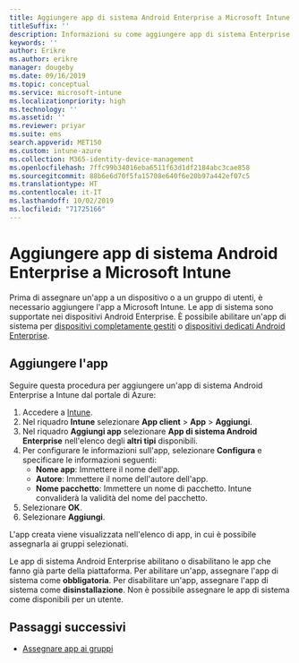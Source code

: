```yaml
---
title: Aggiungere app di sistema Android Enterprise a Microsoft Intune
titleSuffix: ''
description: Informazioni su come aggiungere app di sistema Enterprise a Microsoft Intune.
keywords: ''
author: Erikre
ms.author: erikre
manager: dougeby
ms.date: 09/16/2019
ms.topic: conceptual
ms.service: microsoft-intune
ms.localizationpriority: high
ms.technology: ''
ms.assetid: ''
ms.reviewer: priyar
ms.suite: ems
search.appverid: MET150
ms.custom: intune-azure
ms.collection: M365-identity-device-management
ms.openlocfilehash: 7ffc99b34016eba6511f63d1df2184abc3cae858
ms.sourcegitcommit: 88b6e6d70f5fa15708e640f6e20b97a442ef07c5
ms.translationtype: HT
ms.contentlocale: it-IT
ms.lasthandoff: 10/02/2019
ms.locfileid: "71725166"
---
```

# <a name="add-android-enterprise-system-apps-to-microsoft-intune"></a>Aggiungere app di sistema Android Enterprise a Microsoft Intune

Prima di assegnare un'app a un dispositivo o a un gruppo di utenti, è necessario aggiungere l'app a Microsoft Intune. Le app di sistema sono supportate nei dispositivi Android Enterprise. È possibile abilitare un'app di sistema per [dispositivi completamente gestiti](../enrollment/android-kiosk-enroll.md) o [dispositivi dedicati Android Enterprise](../enrollment/android-fully-managed-enroll.md).

## <a name="add-the-app"></a>Aggiungere l'app

Seguire questa procedura per aggiungere un'app di sistema Android Enterprise a Intune dal portale di Azure:

1. Accedere a [Intune](https://go.microsoft.com/fwlink/?linkid=2090973).
2. Nel riquadro **Intune** selezionare **App client** > **App** > **Aggiungi**.
3. Nel riquadro **Aggiungi app** selezionare **App di sistema Android Enterprise** nell'elenco degli **altri tipi** disponibili.
4. Per configurare le informazioni sull'app, selezionare **Configura** e specificare le informazioni seguenti:
    - **Nome app**: Immettere il nome dell'app.
    - **Autore**: Immettere il nome dell'autore dell'app.  
    - **Nome pacchetto**: Immettere un nome di pacchetto. Intune convaliderà la validità del nome del pacchetto.
5. Selezionare **OK**.
6. Selezionare **Aggiungi**.

L'app creata viene visualizzata nell'elenco di app, in cui è possibile assegnarla ai gruppi selezionati. 

Le app di sistema Android Enterprise abilitano o disabilitano le app che fanno già parte della piattaforma. Per abilitare un'app, assegnare l'app di sistema come **obbligatoria**. Per disabilitare un'app, assegnare l'app di sistema come **disinstallazione**. Non è possibile assegnare le app di sistema come disponibili per un utente.

## <a name="next-steps"></a>Passaggi successivi

- [Assegnare app ai gruppi](apps-deploy.md)
